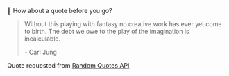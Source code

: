 📣 How about a quote before you go?

> Without this playing with fantasy no creative work has ever yet come to birth. The debt we owe to the play of the imagination is incalculable.
>
> <p>- Carl Jung</p>

Quote requested from [Random Quotes API](https://github.com/lukePeavey/quotable)
